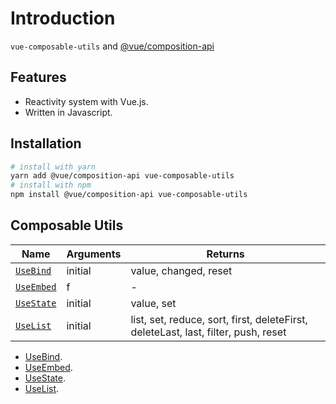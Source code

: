 # Introduction

`vue-composable-utils` and [@vue/composition-api](https://github.com/vuejs/composition-api)

## Features

- Reactivity system with Vue.js.
- Written in Javascript.

## Installation

```bash
# install with yarn
yarn add @vue/composition-api vue-composable-utils
# install with npm
npm install @vue/composition-api vue-composable-utils
```

## Composable Utils

| Name                                                     | Arguments                          | Returns                                                      |
| -------------------------------------------------------- | ---------------------------------- | ------------------------------------------------------------ |
| [`UseBind`](/vue-composable-utils/bind.md)               | initial                            | value, changed, reset                                        |
| [`UseEmbed`](/vue-composable-utils/embed.md)            | f                                  | -                                                            |
| [`UseState`](/vue-composable-utils/state.md)            | initial                            | value, set                                                   |
| [`UseList`](/vue-composable-utils/list.md)              | initial                            | list, set, reduce, sort, first, deleteFirst, deleteLast, last,  filter, push, reset| 


- [UseBind](./vue-composable-utils/bind.md).
- [UseEmbed](./vue-composable-utils/embed.md).
- [UseState](./vue-composable-utils/state.md).
- [UseList](./vue-composable-utils/list.md).

<ToggleDarkMode/>
